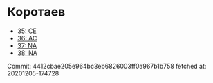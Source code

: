 # Коротаев
- [35: CE](35.md)
- [36: AC](36.md)
- [37: NA](37.md)
- [38: NA](38.md)

Commit: 4412cbae205e964bc3eb6826003ff0a967b1b758
 fetched at: 20201205-174728
